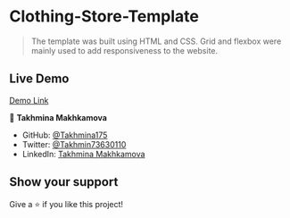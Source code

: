 # Clothing-Store-Template
>The template was built using HTML and CSS. Grid and flexbox were mainly used to add responsiveness to the website.

## Live Demo

[Demo Link](https://raw.githack.com/Takhmina175/Clothing-Store-Template/main/index.html)


👤 **Takhmina Makhkamova**

- GitHub: [@Takhmina175](https://github.com/Takhmina175)
- Twitter: [@Takhmin73630110](https://twitter.com/Takhmin73630110)
- LinkedIn: [Takhmina Makhkamova](https://www.linkedin.com/in/takhmina-makhkamova-7628136b/)

## Show your support

Give a ⭐️ if you like this project!
